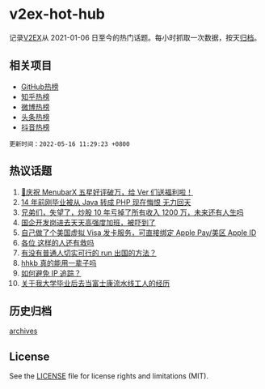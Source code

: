 # v2ex-hot-hub

 记录[V2EX](https://www.v2ex.com/)从 2021-01-06 日至今的热门话题。每小时抓取一次数据，按天[归档](archives)。
 
 ## 相关项目

- [GitHub热榜](https://github.com/snaildev/github-hot-hub)
- [知乎热榜](https://github.com/snaildev/zhihu-hot-hub)
- [微博热榜](https://github.com/snaildev/weibo-hot-hub)
- [头条热榜](https://github.com/snaildev/toutiao-hot-hub)
- [抖音热榜](https://github.com/snaildev/douyin-hot-hub)


 `更新时间：2022-05-16 11:29:23 +0800`

## 热议话题

1. [🎉庆祝 MenubarX 五星好评破万，给 Ver 们送福利啦！](https://www.v2ex.com/t/853047)
1. [14 年前刚毕业被从 Java 转成 PHP 现在悔恨 无力回天](https://www.v2ex.com/t/853017)
1. [兄弟们，失望了，炒股 10 年亏掉了所有收入 1200 万，未来还有人生吗](https://www.v2ex.com/t/852971)
1. [国企开发岗进去天天高强度加班，被吓到了](https://www.v2ex.com/t/852956)
1. [自己做了个美国虚拟 Visa 发卡服务，可直接绑定 Apple Pay/美区 Apple ID](https://www.v2ex.com/t/853022)
1. [各位 这样的人还有救吗](https://www.v2ex.com/t/853076)
1. [有没有普通人切实可行的 run 出国的方法？](https://www.v2ex.com/t/853021)
1. [hhkb 真的能用一辈子吗](https://www.v2ex.com/t/852950)
1. [如何避免 IP 追踪？](https://www.v2ex.com/t/852966)
1. [关于我大学毕业后去当富士康流水线工人的经历](https://www.v2ex.com/t/852933)

## 历史归档

[archives](archives)

## License

See the [LICENSE](LICENSE) file for license rights and limitations (MIT).
